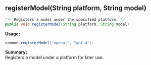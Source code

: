 ## registerModel(String platform, String model)

```java
/** Registers a model under the specified platform. */
public void registerModel(String platform, String model)
```

**Usage:**
```java
common.registerModel("openai", "gpt-4");
```

**Summary:**  
Registers a model under a platform for later use.
